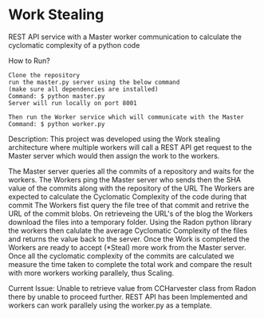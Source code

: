 # Work Stealing

REST API service with a Master worker communication to calculate the cyclomatic complexity of a python code

How to Run?

    Clone the repository
    run the master.py server using the below command
    (make sure all dependencies are installed)
    Command: $ python master.py
    Server will run locally on port 8001
    
    Then run the Worker service which will communicate with the Master
    Command: $ python worker.py
    
Description:
This project was developed using the Work stealing architecture where multiple workers will call a REST API get request to the Master server which would then assign the work to the workers.

The Master server queries all the commits of a repository and waits for the workers.
The Workers ping the Master server who sends then the SHA value of the commits along with the repository of the URL
The Workers are expected to calculate the Cyclomatic Complexity of the code during that commit
The Workers fist query the file tree of that commit and retrive the URL of the commit blobs.
On retrieveing the URL's of the blog the Workers download the files into a temporary folder.
Using the Radon python library the workers then calulate the average Cyclomatic Complexity of the files and returns the value back to the server.
Once the Work is completed the Workers are ready to accept (*Steal) more work from the Master server.
Once all the cyclomatic complexity of the commits are calculated we measure the time taken to complete the total work and compare the result with more workers working parallely, thus Scaling.

Current Issue:
Unable to retrieve value from CCHarvester class from Radon there by unable to proceed further.
REST API has been Implemented and workers can work parallely using the worker.py as a template.
